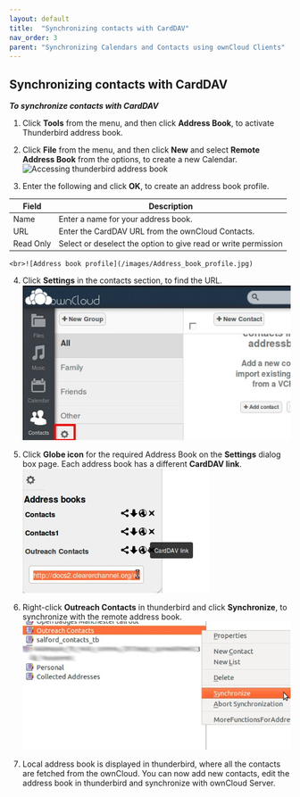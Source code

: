 ```yaml
---
layout: default
title:  "Synchronizing contacts with CardDAV"
nav_order: 3
parent: "Synchronizing Calendars and Contacts using ownCloud Clients"
---
```


## Synchronizing contacts with CardDAV

***To synchronize contacts with CardDAV***
1. Click **Tools** from the menu, and then click **Address Book**, to activate Thunderbird address book.
2. Click **File** from the menu, and then click **New** and select **Remote Address Book** from the options, to create a new Calendar.<br>
![Accessing thunderbird address book](/images/Accessing_thunderbird_address_book.jpg)

3.	Enter the following and click **OK**, to create an address book profile.


|Field|Description|
|---	|---	|
|Name|Enter a name for your address book.|
|URL|Enter the CardDAV URL from the ownCloud Contacts.|
|Read Only|Select or deselect the option to give read or write permission|


	<br>![Address book profile](/images/Address_book_profile.jpg)
4.	Click **Settings** in the contacts section, to find the URL.<br>
![ownCloud Settings](/images/ownCloud_Settings.jpg)

5.	Click **Globe icon** for the required Address Book on the **Settings** dialog box page.
	Each address book has a different **CardDAV link**.<br>
	![Selecting the address book](/images/Selecting_the_address_book.jpg)
	
6.	Right-click **Outreach Contacts** in thunderbird and click **Synchronize**, to synchronize with the remote address book.<br>
![Synchronizing Address book](/images/Synchronizing_Address_book.jpg)

7.	Local address book is displayed in thunderbird, where all the contacts are fetched from the ownCloud.
	You can now add new contacts, edit the address book in thunderbird and synchronize with ownCloud Server.


